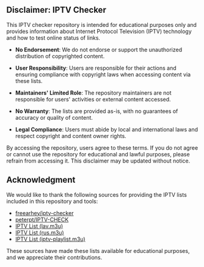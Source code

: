 ## Disclaimer: IPTV Checker

This IPTV checker repository is intended for educational purposes only and provides information about Internet Protocol Television (IPTV) technology and how to test online status of links.

- **No Endorsement**: We do not endorse or support the unauthorized distribution of copyrighted content.

- **User Responsibility**: Users are responsible for their actions and ensuring compliance with copyright laws when accessing content via these lists.

- **Maintainers' Limited Role**: The repository maintainers are not responsible for users' activities or external content accessed.

- **No Warranty**: The lists are provided as-is, with no guarantees of accuracy or quality of content.

- **Legal Compliance**: Users must abide by local and international laws and respect copyright and content owner rights.

By accessing the repository, users agree to these terms. If you do not agree or cannot use the repository for educational and lawful purposes, please refrain from accessing it. This disclaimer may be updated without notice.


## Acknowledgment

We would like to thank the following sources for providing the IPTV lists included in this repository and tools:

- [freearhey/iptv-checker](https://github.com/freearhey/iptv-checker)
- [peterpt/IPTV-CHECK](https://github.com/peterpt/IPTV-CHECK)
- [IPTV List (lav.m3u)](https://iptv-org.github.io/iptv/languages/lav.m3u)
- [IPTV List (rus.m3u)](https://iptv-org.github.io/iptv/languages/rus.m3u)
- [IPTV List (iptv-playlist.m3u)](https://iptv-russia.org/list/iptv-playlist.m3u)


These sources have made these lists available for educational purposes, and we appreciate their contributions.